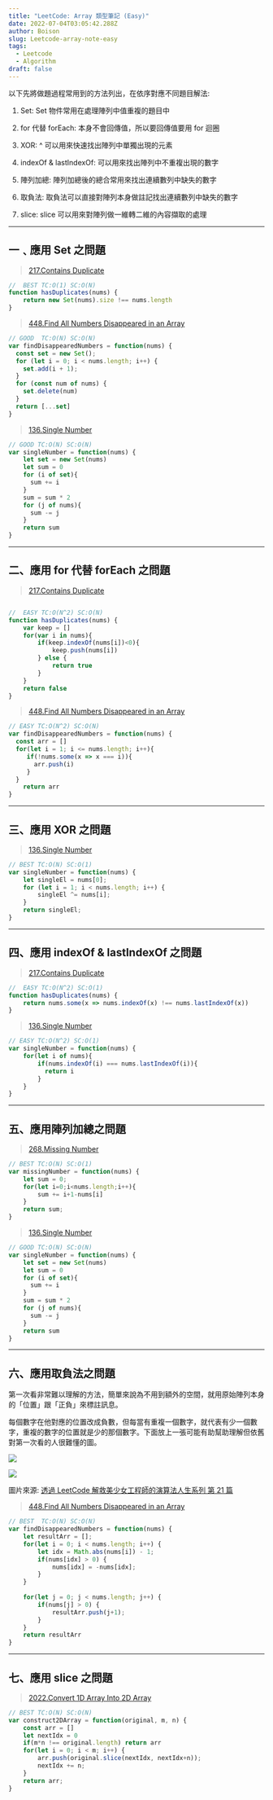 ```yaml
---
title: "LeetCode: Array 類型筆記 (Easy)"
date: 2022-07-04T03:05:42.288Z
author: Boison
slug: Leetcode-array-note-easy
tags:
  - Leetcode
  - Algorithm
draft: false
---
```

以下先將做題過程常用到的方法列出，在依序對應不同題目解法: 

1. Set: Set 物件常用在處理陣列中值重複的題目中

2. for 代替 forEach: 本身不會回傳值，所以要回傳值要用 for 迴圈

3. XOR: ^ 可以用來快速找出陣列中單獨出現的元素

4. indexOf & lastIndexOf: 可以用來找出陣列中不重複出現的數字

5. 陣列加總: 陣列加總後的總合常用來找出連續數列中缺失的數字

6. 取負法: 取負法可以直接對陣列本身做註記找出連續數列中缺失的數字

7. slice: slice 可以用來對陣列做一維轉二維的內容擷取的處理

---

## 一﹑應用 Set 之問題

> [217.Contains Duplicate](https://leetcode.com/problems/contains-duplicate/)

```javascript
//  BEST TC:O(1) SC:O(N)
function hasDuplicates(nums) {
    return new Set(nums).size !== nums.length
}
```

> [448.Find All Numbers Disappeared in an Array](https://leetcode.com/problems/find-all-numbers-disappeared-in-an-array/)

```javascript
// GOOD  TC:O(N) SC:O(N)
var findDisappearedNumbers = function(nums) {
  const set = new Set();
  for (let i = 0; i < nums.length; i++) {
    set.add(i + 1);
  }
  for (const num of nums) {
    set.delete(num)
  }
  return [...set]
}
```

> [136.Single Number](https://leetcode.com/problems/single-number/)

```javascript
// GOOD TC:O(N) SC:O(N)
var singleNumber = function(nums) {
    let set = new Set(nums)
    let sum = 0
    for (i of set){
      sum += i
    }
    sum = sum * 2
    for (j of nums){
      sum -= j
    }
    return sum 
}
```

---

## 二、應用 for 代替 forEach 之問題

> [217.Contains Duplicate](https://leetcode.com/problems/contains-duplicate/)

```javascript

//  EASY TC:O(N^2) SC:O(N)
function hasDuplicates(nums) {
    var keep = []
    for(var i in nums){
        if(keep.indexOf(nums[i])<0){
            keep.push(nums[i])
        } else {
            return true
        }
    }
    return false
}
```

> [448.Find All Numbers Disappeared in an Array](https://leetcode.com/problems/find-all-numbers-disappeared-in-an-array/)

```javascript
// EASY TC:O(N^2) SC:O(N)
var findDisappearedNumbers = function(nums) {
  const arr = []
  for(let i = 1; i <= nums.length; i++){
     if(!nums.some(x => x === i)){
       arr.push(i)
     }
  }
    return arr
}
```

---

## 三、應用 XOR 之問題

> [136.Single Number](https://leetcode.com/problems/single-number/)

```javascript
// BEST TC:O(N) SC:O(1)
var singleNumber = function(nums) {
    let singleEl = nums[0];
    for (let i = 1; i < nums.length; i++) {
        singleEl ^= nums[i];
    }
    return singleEl;
}
```

---

## 四、應用 indexOf & lastIndexOf  之問題

> [217.Contains Duplicate](https://leetcode.com/problems/contains-duplicate/)

```javascript
//  EASY TC:O(N^2) SC:O(1)
function hasDuplicates(nums) {
    return nums.some(x => nums.indexOf(x) !== nums.lastIndexOf(x))
}
```

> [136.Single Number](https://leetcode.com/problems/single-number/)

```javascript
// EASY TC:O(N^2) SC:O(1)
var singleNumber = function(nums) {
    for(let i of nums){
        if(nums.indexOf(i) === nums.lastIndexOf(i)){
          return i
        }
    }
}
```

---

## 五、應用陣列加總之問題

> [268.Missing Number](https://leetcode.com/problems/missing-number/)

```javascript
// BEST TC:O(N) SC:O(1)
var missingNumber = function(nums) {
    let sum = 0;
    for(let i=0;i<nums.length;i++){
        sum += i+1-nums[i]
    }
    return sum;
}
```

> [136.Single Number](https://leetcode.com/problems/single-number/)

```javascript
// GOOD TC:O(N) SC:O(N)
var singleNumber = function(nums) {
    let set = new Set(nums)
    let sum = 0
    for (i of set){
      sum += i
    }
    sum = sum * 2
    for (j of nums){
      sum -= j
    }
    return sum 
}
```

---

## 六、應用取負法之問題

第一次看非常難以理解的方法，簡單來說為不用到額外的空間，就用原始陣列本身的「位置」跟「正負」來標註訊息。

每個數字在他對應的位置改成負數，但每當有重複一個數字，就代表有少一個數字，重複的數字的位置就是少的那個數字。下面放上一張可能有助幫助理解但依舊對第一次看的人很難懂的圖。

![](https://i.imgur.com/AXob2u6.png)

![](https://i.imgur.com/8m9y5NR.png)

圖片來源: [透過 LeetCode 解救美少女工程師的演算法人生系列 第 21 篇](https://ithelp.ithome.com.tw/articles/10225673)

> [448.Find All Numbers Disappeared in an Array](https://leetcode.com/problems/find-all-numbers-disappeared-in-an-array/)

```javascript
// BEST  TC:O(N) SC:O(N)
var findDisappearedNumbers = function(nums) {
    let resultArr = [];
    for(let i = 0; i < nums.length; i++) {
        let idx = Math.abs(nums[i]) - 1;        
        if(nums[idx] > 0) {
            nums[idx] = -nums[idx];
        }
    }
    
    for(let j = 0; j < nums.length; j++) {
        if(nums[j] > 0) {
            resultArr.push(j+1);
        }
    }
    return resultArr
}
```

---

## 七、應用 slice 之問題

> [2022.Convert 1D Array Into 2D Array](https://leetcode.com/problems/convert-1d-array-into-2d-array/)

```javascript
// BEST TC:O(N) SC:O(N)
var construct2DArray = function(original, m, n) {
    const arr = []
    let nextIdx = 0
    if(m*n !== original.length) return arr
    for(let i = 0; i < m; i++) {
        arr.push(original.slice(nextIdx, nextIdx+n));
        nextIdx += n;
    }
    return arr;
}
```